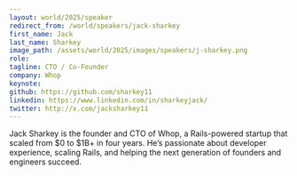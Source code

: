 ```yaml
---
layout: world/2025/speaker
redirect_from: /world/speakers/jack-sharkey
first_name: Jack
last_name: Sharkey
image_path: /assets/world/2025/images/speakers/j-sharkey.png
role:
tagline: CTO / Co-Founder
company: Whop
keynote:
github: https://github.com/sharkey11
linkedin: https://www.linkedin.com/in/sharkeyjack/
twitter: http://x.com/jacksharkey11
---
```


Jack Sharkey is the founder and CTO of Whop, a Rails-powered startup that scaled from $0 to $1B+ in four years. He’s passionate about developer experience, scaling Rails, and helping the next generation of founders and engineers succeed.
